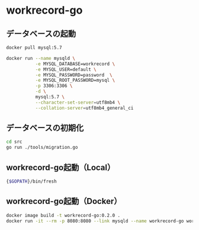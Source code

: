 # workrecord-go

## データベースの起動

```bash
docker pull mysql:5.7

docker run --name mysqld \
           -e MYSQL_DATABASE=workrecord \
           -e MYSQL_USER=default \
           -e MYSQL_PASSWORD=password  \
           -e MYSQL_ROOT_PASSWORD=mysql \
           -p 3306:3306 \
           -d \
           mysql:5.7 \
           --character-set-server=utf8mb4 \
           --collation-server=utf8mb4_general_ci
```

## データベースの初期化

``` bash
cd src
go run ./tools/migration.go
```

## workrecord-go起動（Local）

```bash
{$GOPATH}/bin/fresh
```

## workrecord-go起動（Docker）

```bash
docker image build -t workrecord-go:0.2.0 .
docker run -it --rm -p 8080:8080 --link mysqld --name workrecord-go workrecord-go:0.2.0
```
